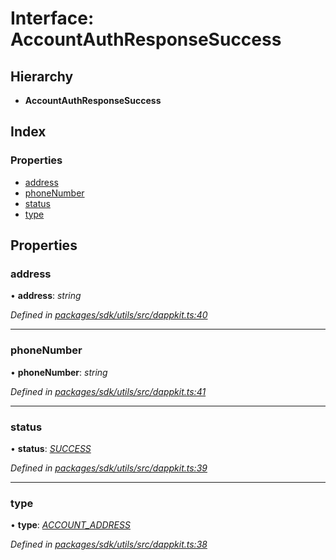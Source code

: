 # Interface: AccountAuthResponseSuccess

## Hierarchy

* **AccountAuthResponseSuccess**

## Index

### Properties

* [address](_packages_sdk_utils_src_dappkit_.accountauthresponsesuccess.md#address)
* [phoneNumber](_packages_sdk_utils_src_dappkit_.accountauthresponsesuccess.md#phonenumber)
* [status](_packages_sdk_utils_src_dappkit_.accountauthresponsesuccess.md#status)
* [type](_packages_sdk_utils_src_dappkit_.accountauthresponsesuccess.md#type)

## Properties

###  address

• **address**: *string*

*Defined in [packages/sdk/utils/src/dappkit.ts:40](https://github.com/celo-org/celo-monorepo/blob/master/packages/sdk/utils/src/dappkit.ts#L40)*

___

###  phoneNumber

• **phoneNumber**: *string*

*Defined in [packages/sdk/utils/src/dappkit.ts:41](https://github.com/celo-org/celo-monorepo/blob/master/packages/sdk/utils/src/dappkit.ts#L41)*

___

###  status

• **status**: *[SUCCESS](../enums/_packages_sdk_utils_src_dappkit_.dappkitresponsestatus.md#success)*

*Defined in [packages/sdk/utils/src/dappkit.ts:39](https://github.com/celo-org/celo-monorepo/blob/master/packages/sdk/utils/src/dappkit.ts#L39)*

___

###  type

• **type**: *[ACCOUNT_ADDRESS](../enums/_packages_sdk_utils_src_dappkit_.dappkitrequesttypes.md#account_address)*

*Defined in [packages/sdk/utils/src/dappkit.ts:38](https://github.com/celo-org/celo-monorepo/blob/master/packages/sdk/utils/src/dappkit.ts#L38)*

